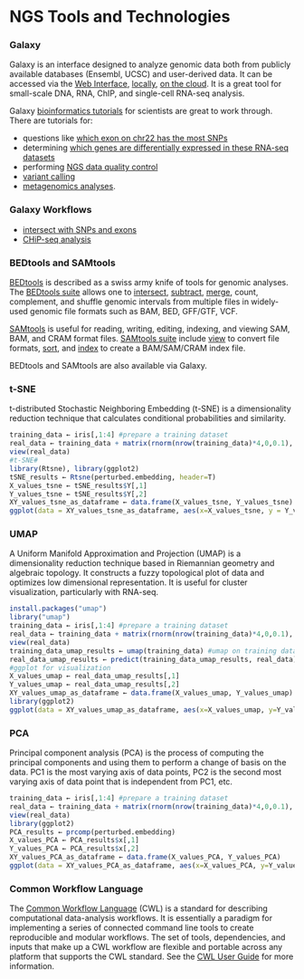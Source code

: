 # NGS Tools and Technologies

### Galaxy
Galaxy is an interface designed to analyze genomic data both from publicly available databases (Ensembl, UCSC) and user-derived data. It can be accessed via the [Web Interface](https://usegalaxy.org/), [locally](https://galaxyproject.org/admin/get-galaxy/), [on the cloud](https://galaxyproject.org/cloudman/). It is a great tool for small-scale DNA, RNA, ChIP, and single-cell RNA-seq analysis.

Galaxy [bioinformatics tutorials](https://training.galaxyproject.org/training-material/) for scientists are great to work through. There are tutorials for:
- questions like [which exon on chr22 has the most SNPs](https://galaxyproject.org/tutorials/g101/)
- determining [which genes are differentially expressed in these RNA-seq datasets](https://usegalaxy.org/u/jeremy/p/galaxy-rna-seq-analysis-exercise)
- performing [NGS data quality control](https://www.youtube.com/watch?v=NH18hN9PdC8&ab_channel=UofMMSI)
- [variant calling](https://training.galaxyproject.org/training-material/topics/variant-analysis/tutorials/dip/tutorial.html)
- [metagenomics analyses](https://galaxyproject.github.io/training-material/topics/metagenomics/).

### Galaxy Workflows
- [intersect with SNPs and exons](/files/galaxy_cow_workflow.md)
- [CHiP-seq analysis](/files/mouse_ChIP.md)

### BEDtools and SAMtools
[BEDtools](https://bedtools.readthedocs.io/en/latest/) is described as a swiss army knife of tools for genomic analyses. The [BEDtools suite](https://bedtools.readthedocs.io/en/latest/content/bedtools-suite.html) allows one to [intersect](https://bedtools.readthedocs.io/en/latest/content/tools/intersect.html), [subtract](https://bedtools.readthedocs.io/en/latest/content/tools/subtract.html), [merge](https://bedtools.readthedocs.io/en/latest/content/tools/merge.html), count, complement, and shuffle genomic intervals from multiple files in widely-used genomic file formats such as BAM, BED, GFF/GTF, VCF. 

[SAMtools](http://www.htslib.org/) is useful for reading, writing, editing, indexing, and viewing SAM, BAM, and CRAM format files. [SAMtools suite](http://www.htslib.org/doc/samtools.html) include [view](http://www.htslib.org/doc/samtools-view.html) to convert file formats, [sort](http://www.htslib.org/doc/samtools-sort.html), and [index](http://www.htslib.org/doc/samtools-index.html) to create a BAM/SAM/CRAM index file.

BEDtools and SAMtools are also available via Galaxy.

### t-SNE
t-distributed Stochastic Neighboring Embedding (t-SNE) is a dimensionality reduction technique that calculates conditional probabilities and similarity. 
```R
training_data ← iris[,1:4] #prepare a training dataset
real_data ← training_data + matrix(rnorm(nrow(training_data)*4,0,0.1), ncol=4) #real data (training dataset with some fluctuations)
view(real_data)
#t-SNE#
library(Rtsne), library(ggplot2)
tSNE_results ← Rtsne(perturbed.embedding, header=T)
X_values_tsne ← tSNE_results$Y[,1]
Y_values_tsne ← tSNE_results$Y[,2]
XY_values_tsne_as_dataframe ← data.frame(X_values_tsne, Y_values_tsne)
ggplot(data = XY_values_tsne_as_dataframe, aes(x=X_values_tsne, y = Y_values_tsne)) + geom_point() 
```
### UMAP
A Uniform Manifold Approximation and Projection (UMAP) is a dimensionality reduction technique based in Riemannian geometry and algebraic topology. It constructs a fuzzy topological plot of data and optimizes low dimensional representation. It is useful for cluster visualization, particularly with RNA-seq. 
```R
install.packages("umap")
library("umap")
training_data ← iris[,1:4] #prepare a training dataset
real_data ← training_data + matrix(rnorm(nrow(training_data)*4,0,0.1), ncol=4) #real data (training dataset with some fluctuations)
view(real_data)
training_data_umap_results ← umap(training_data) #umap on training data
real_data_umap_results ← predict(training_data_umap_results, real_data) #predict the clustering of real_data based on training data's umap results
#ggplot for visualization
X_values_umap ← real_data_umap_results[,1]
Y_values_umap ← real_data_umap_results[,2]
XY_values_umap_as_dataframe ← data.frame(X_values_umap, Y_values_umap)
library(ggplot2)
ggplot(data = XY_values_umap_as_dataframe, aes(x=X_values_umap, y=Y_values_umap)) + geom_point()
```
### PCA
Principal component analysis (PCA) is the process of computing the principal components and using them to perform a change of basis on the data. PC1 is the most varying axis of data points, PC2 is the second most varying axis of data point that is independent from PC1, etc. 
```R
training_data ← iris[,1:4] #prepare a training dataset
real_data ← training_data + matrix(rnorm(nrow(training_data)*4,0,0.1), ncol=4) #real data (training dataset with some fluctuations)
view(real_data)
library(ggplot2)
PCA_results ← prcomp(perturbed.embedding)
X_values_PCA ← PCA_results$x[,1]
Y_values_PCA ← PCA_results$x[,2]
XY_values_PCA_as_dataframe ← data.frame(X_values_PCA, Y_values_PCA)
ggplot(data = XY_values_PCA_as_dataframe, aes(x=X_values_PCA, y=Y_values_PCA)) + geom_point()
```
### Common Workflow Language
The [Common Workflow Language](https://www.commonwl.org/v1.2/index.html) (CWL) is a standard for describing computational data-analysis workflows. It is essentially a paradigm for implementing a series of connected command line tools to create reproducible and modular workflows. The set of tools, dependencies, and inputs that make up a CWL workflow are flexible and portable across any platform that supports the CWL standard. See the [CWL User Guide](https://www.commonwl.org/user_guide/) for more information. 

